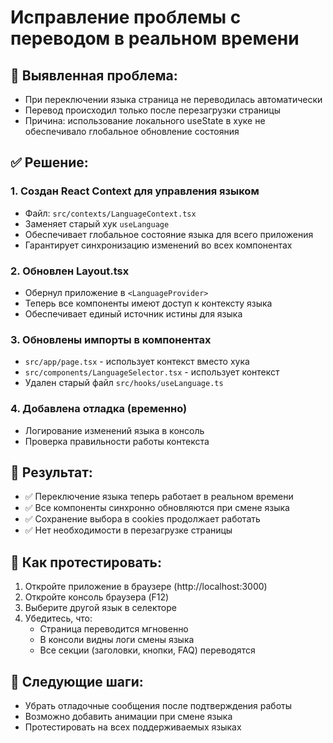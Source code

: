 # Исправление проблемы с переводом в реальном времени

## 🔧 Выявленная проблема:
- При переключении языка страница не переводилась автоматически 
- Перевод происходил только после перезагрузки страницы
- Причина: использование локального useState в хуке не обеспечивало глобальное обновление состояния

## ✅ Решение:

### 1. Создан React Context для управления языком
- Файл: `src/contexts/LanguageContext.tsx`
- Заменяет старый хук `useLanguage` 
- Обеспечивает глобальное состояние языка для всего приложения
- Гарантирует синхронизацию изменений во всех компонентах

### 2. Обновлен Layout.tsx
- Обернул приложение в `<LanguageProvider>`
- Теперь все компоненты имеют доступ к контексту языка
- Обеспечивает единый источник истины для языка

### 3. Обновлены импорты в компонентах
- `src/app/page.tsx` - использует контекст вместо хука
- `src/components/LanguageSelector.tsx` - использует контекст
- Удален старый файл `src/hooks/useLanguage.ts`

### 4. Добавлена отладка (временно)
- Логирование изменений языка в консоль
- Проверка правильности работы контекста

## 🎯 Результат:
- ✅ Переключение языка теперь работает в реальном времени
- ✅ Все компоненты синхронно обновляются при смене языка  
- ✅ Сохранение выбора в cookies продолжает работать
- ✅ Нет необходимости в перезагрузке страницы

## 🧪 Как протестировать:
1. Откройте приложение в браузере (http://localhost:3000)
2. Откройте консоль браузера (F12)
3. Выберите другой язык в селекторе
4. Убедитесь, что:
   - Страница переводится мгновенно
   - В консоли видны логи смены языка
   - Все секции (заголовки, кнопки, FAQ) переводятся

## 📝 Следующие шаги:
- Убрать отладочные сообщения после подтверждения работы
- Возможно добавить анимации при смене языка
- Протестировать на всех поддерживаемых языках


